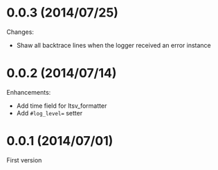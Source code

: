 # 0.0.3 (2014/07/25)

Changes:

* Shaw all backtrace lines when the logger received an error instance

# 0.0.2 (2014/07/14)

Enhancements:

* Add time field for ltsv_formatter
* Add `#log_level=` setter

# 0.0.1 (2014/07/01)

First version
